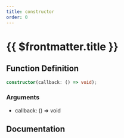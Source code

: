 ```yaml
---
title: constructor
order: 0
---
```


# {{ $frontmatter.title }}

## Function Definition

```ts
constructor(callback: () => void);
```

### Arguments

* callback: () =\> void

## Documentation

<!--@include: ./parts/constructor.md-->

